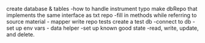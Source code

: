 create database & tables
-how to handle instrument typo
make dbRepo that implements the same interface as txt repo
    -fill in methods while referring to source material
    - mapper
write repo tests
    create a test db
    -connect to db
    -set up env vars
    - data helper
    -set up known good state
    -read, write, update, and delete.